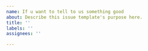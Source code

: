 ```yaml
---
name: If u want to tell to us something good
about: Describe this issue template's purpose here.
title: ''
labels: ''
assignees: ''

---
```




